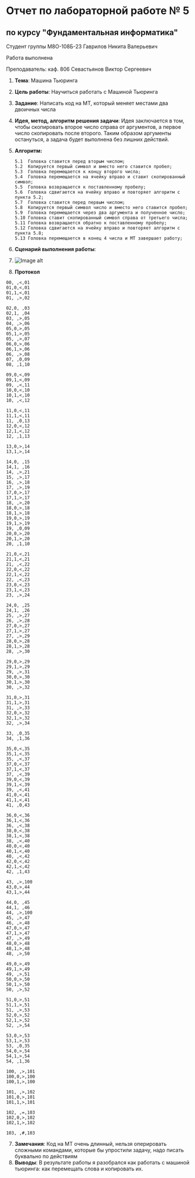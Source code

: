 # Отчет по лабораторной работе № 5
## по курсу "Фундаментальная информатика"

Студент группы M8О-108Б-23 Гаврилов Никита Валерьевич

Работа выполнена 

Преподаватель: каф. 806 Севастьянов Виктор Сергеевич

1. **Тема**: Машина Тьюринга
2. **Цель работы**: Научиться работать с Машиной Тьюринга
3. **Задание**: Написать код на МТ, который меняет местами два двоичных числа
4. **Идея, метод, алгоритм решения задачи**: Идея заключается в том, чтобы скопировать второе число справа от аргументов, а первое число скопировать после второго. Таким образом аргументы остануться, а задача будет выполнена без лишних действий.
5. **Алгоритм:**
   ```
   5.1  Головка ставится перед вторым числом;
   5.2  Копируется первый символ и вместо него ставится пробел;
   5.3  Головка перемещается к концу второго числа;
   5.4  Головка перемещается на ячейку вправо и ставит скопированный символ;
   5.5  Головка возвращается к поставленному пробелу;
   5.6  Головка сдвигается на ячейку вправо и повторяет алгоритм с пункта 5.2;
   5.7  Головка ставится перед первым числом;
   5.8  Копируется первый символ число и вместо него ставится пробел;
   5.9  Головка перемещается через два аргумента и полученное число;
   5.10 Головка ставит скопированный символ справа от третьего числа;
   5.11 Головка возвращается обратно к поставленному пробелу;
   5.12 Головка сдвигается на ячейку вправо и повторяет алгоритм с пункта 5.8;
   5.13 Головка перемещается в конец 4 числа и МТ завершает работу;
   ```
   
8. **Сценарий выполнения работы**:
9.  ![Image alt](https://github.com/Happ1S/my_labs/blob/main/lab5/sketch.jpg)

10. **Протокол**

```
00, ,<,01
01,0,<,01
01,1,<,01
01, ,>,02

02,0, ,03
02,1, ,04
03, ,>,05
04, ,>,06
05,0,>,05
05,1,>,05
05, ,>,07
06,0,>,06
06,1,>,06
06, ,>,08
07, ,0,09
08, ,1,10

09,0,<,09
09,1,<,09
09, ,<,11
10,0,<,10
10,1,<,10
10, ,<,12

11,0,<,11
11,1,<,11
11, ,0,13
12,0,<,12
12,1,<,12
12, ,1,13

13,0,>,14
13,1,>,14

14,0, ,15
14,1, ,16
14, ,>,21
15, ,>,17
16, ,>,18
17, ,>,19
17,0,>,17
17,1,>,17
18, ,>,20
18,0,>,18
18,1,>,18
19,0,>,19
19,1,>,19
19, ,0,09
20,0,>,20
20,1,>,20
20, ,1,10

21,0,<,21
21,1,<,21
21, ,<,22
22,0,<,22
22,1,<,22
22, ,<,23
23,0,<,23
23,1,<,23
23, ,>,24

24,0, ,25
24,1, ,26
25, ,>,27
26, ,>,28
27,0,>,27
27,1,>,27
27, ,>,29
28,0,>,28
28,1,>,28
28, ,>,30

29,0,>,29
29,1,>,29
29, ,>,31
30,0,>,30
30,1,>,30
30, ,>,32

31,0,>,31
31,1,>,31
31, ,>,33
32,0,>,32
32,1,>,32
32, ,>,34

33, ,0,35
34, ,1,36

35,0,<,35
35,1,<,35
35, ,<,37
37,0,<,37
37,1,<,37
37, ,<,39
39,0,<,39
39,1,<,39
39, ,<,41
41,0,<,41
41,1,<,41
41, ,0,43

36,0,<,36
36,1,<,36
36, ,<,38
38,0,<,38
38,1,<,38
38, ,<,40
40,0,<,40
40,1,<,40
40, ,<,42
42,0,<,42
42,1,<,42
42, ,1,43

43, ,>,100
43,0,>,44
43,1,>,44

44,0, ,45
44,1, ,46
44, ,>,100
45, ,>,47
46, ,>,48
47,0,>,47
47,1,>,47
47, ,>,49
48,0,>,48
48,1,>,48
48, ,>,50

49,0,>,49
49,1,>,49
49, ,>,51
50,0,>,50
50,1,>,50
50, ,>,52

51,0,>,51
51,1,>,51
51, ,>,53
52,0,>,52
52,1,>,52
52, ,>,54

53,0,>,53
53,1,>,53
53, ,0,35
54,0,>,54
54,1,>,54
54, ,1,36

100, ,>,101
100,0,>,100
100,1,>,100

101, ,>,102
101,0,>,101
101,1,>,101

102, ,=,103
102,0,>,102
102,1,>,102

103, ,#,103
```

7. **Замечания**: Код на МТ очень длинный, нельзя оперировать сложными командами, которые бы упростили задачу, надо писать буквально по действиям
8. **Выводы**: В результате работы я разобрался как работать с машиной тьюринга: как перемещать слова и копировать их.

